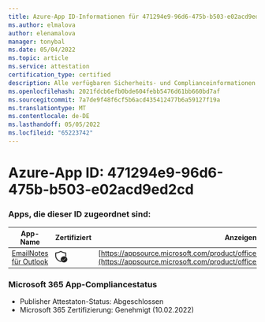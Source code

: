 ```yaml
---
title: Azure-App ID-Informationen für 471294e9-96d6-475b-b503-e02acd9ed2cd
ms.author: elmalova
author: elenamalova
manager: tonybal
ms.date: 05/04/2022
ms.topic: article
ms.service: attestation
certification_type: certified
description: Alle verfügbaren Sicherheits- und Complianceinformationen für 471294e9-96d6-475b-b503-e02acd9ed2cd.
ms.openlocfilehash: 2021fdcb6efb0bde604febb5476d61bb660bd7af
ms.sourcegitcommit: 7a7de9f48f6cf5b6acd435412477b6a59127f19a
ms.translationtype: MT
ms.contentlocale: de-DE
ms.lasthandoff: 05/05/2022
ms.locfileid: "65223742"
---
```

# <a name="azure-app-id-471294e9-96d6-475b-b503-e02acd9ed2cd"></a>Azure-App ID: 471294e9-96d6-475b-b503-e02acd9ed2cd


### <a name="apps-associated-with-this-id"></a>Apps, die dieser ID zugeordnet sind:
| **App-Name** | **Zertifiziert** | **Anzeigen in AppSource** |
|--------------|---------------|-----------------------|
| [EmailNotes für Outlook](../forward/standsssouthpacificltd1581455821226.emailnotes.md) | <img alt="Certified application badge" src="../media/certified-badge.png" height="25" width="25" /> | [https://appsource.microsoft.com/product/office/standsssouthpacificltd1581455821226.emailnotes](https://appsource.microsoft.com/product/office/standsssouthpacificltd1581455821226.emailnotes) |

### <a name="microsoft-365-app-compliance-status"></a>Microsoft 365 App-Compliancestatus
- Publisher Attestaton-Status: Abgeschlossen
- Microsoft 365 Zertifizierung: Genehmigt (10.02.2022)
